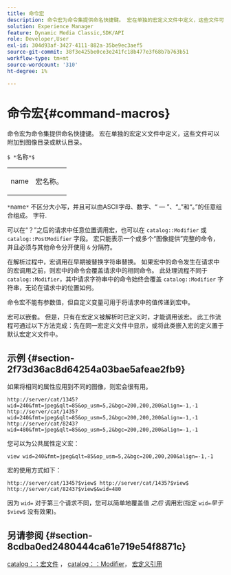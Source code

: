 ```yaml
---
title: 命令宏
description: 命令宏为命令集提供命名快捷键。 宏在单独的宏定义文件中定义，这些文件可以附加到图像目录或默认目录。
solution: Experience Manager
feature: Dynamic Media Classic,SDK/API
role: Developer,User
exl-id: 304d93af-3427-4111-882a-35be9ec3aef5
source-git-commit: 38f3e425be0ce3e241fc18b477e3f68b7b763b51
workflow-type: tm+mt
source-wordcount: '310'
ht-degree: 1%

---
```


# 命令宏{#command-macros}

命令宏为命令集提供命名快捷键。 宏在单独的宏定义文件中定义，这些文件可以附加到图像目录或默认目录。

`$ *`名称`*$`

<table id="simpletable_A03541622C354F60B5F304B999C4EF8E"> 
 <tr class="strow"> 
  <td class="stentry"> <p><span class="codeph"> <span class="varname"> name</span></span> </p> </td> 
  <td class="stentry"> <p>宏名称。 </p></td> 
 </tr> 
</table>

`*`name`*` 不区分大小写，并且可以由ASCII字母、数字、“ — ”、“_”和“。”的任意组合组成。 字符.

可以在“？”之后的请求中任意位置调用宏，也可以在 `catalog::Modifier` 或 `catalog::PostModifier` 字段。 宏只能表示一个或多个“图像提供”完整的命令，并且必须与其他命令分开使用 `&` 分隔符。

在解析过程中，宏调用在早期被替换字符串替换。 如果宏中的命令发生在请求中的宏调用之前，则宏中的命令会覆盖请求中的相同命令。 此处理流程不同于 `catalog::Modifier`，其中请求字符串中的命令始终会覆盖 `catalog::Modifier` 字符串，无论在请求中的位置如何。

命令宏不能有参数值，但自定义变量可用于将请求中的值传递到宏中。

宏可以嵌套。 但是，只有在宏定义被解析时已定义时，才能调用该宏。 此工作流程可通过以下方法完成：先在同一宏定义文件中显示，或将此类嵌入宏的定义置于默认宏定义文件中。

## 示例 {#section-2f73d36ac8d64254a03bae5afeae2fb9}

如果将相同的属性应用到不同的图像，则宏会很有用。

`http://server/cat/1345?wid=240&fmt=jpeg&qlt=85&op_usm=5,2&bgc=200,200,200&align=-1,-1 http://server/cat/1435?wid=240&fmt=jpeg&qlt=85&op_usm=5,2&bgc=200,200,200&align=-1,-1 http://server/cat/8243?wid=480&fmt=jpeg&qlt=85&op_usm=5,2&bgc=200,200,200&align=-1,-1`

您可以为公共属性定义宏：

`view wid=240&fmt=jpeg&qlt=85&op_usm=5,2&bgc=200,200,200&align=-1,-1`

宏的使用方式如下：

`http://server/cat/1345?$view$ http://server/cat/1435?$view$ http://server/cat/8243?$view$&wid=480`

因为 `wid=` 对于第三个请求不同，您可以简单地覆盖值 *之后* 调用宏(指定 `wid=`*早于* `$view$` 没有效果)。

## 另请参阅 {#section-8cdba0ed2480444ca61e719e54f8871c}

[catalog：：宏文件](../../../../../is-api/image-catalog/image-serving-api-ref/c-image-catalog-reference/c-attributes-reference/r-macrofile.md#reference-f91d717b3847458ca0f1fe95387554a2) ， [catalog：：Modifier](/help/aem-is-ir-api/is-api/image-catalog/image-serving-api-ref/c-image-catalog-reference/c-image-svg-data-reference/c-image-data-reference/r-modifier-cat.md)， [宏定义引用](../../../../../is-api/image-catalog/image-serving-api-ref/c-image-catalog-reference/c-macro-definition-reference/c-macro-definition-reference.md#concept-5ec73f7636c1496fba1e94094e694e79)

